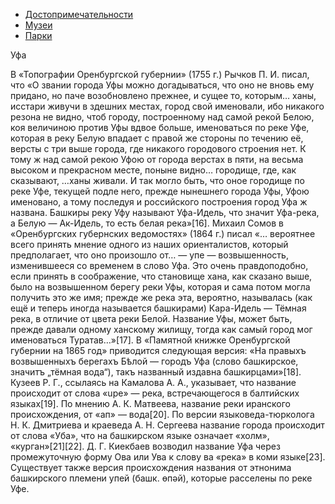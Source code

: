 <!DOCTYPE html>
<html lang="en">
<head>
   <meta charset="UTF-8">
   <meta http-equiv="X-UA-Compatible" content="IE=edge">
   <meta name="viewport" content="width=device-width, initial-scale=1.0">
   <title>Ufa</title>
   <link rel="stylesheet" href="css/style.css">
   <link rel="stylesheet" href="css/media.css">
</head>
<body>
   <div class="pare">
      <div class="paralax">
         <div class="par_mon oar_mon1"></div>
         <div class="par_mon oar_mon2"></div>
         <div class="par_mon oar_mon3"></div>
         <div class="oar_fon">
            <nav class="nav">
               <ul class="ul center">
                  <li class="li">
                     <a href="in1.html" class="link">
                        Достопримечательности
                     </a>
                  </li>
                  <li class="li">
                     <a href="in4.html" class="link">
                        Музеи
                     </a>
                  </li>
                  <li class="li">
                     <a href="in7.html" class="link">
                        Парки
                     </a>
                  </li>
               </ul>
            </nav></div>
      </div>
      <div class="content">
         <div class="content_body">
            <div class="content_header">
               <p class="cont_title">Уфа</p>
            </div>
            <div class="content_article">
               <p>В «Топографии Оренбургской губернии» (1755 г.) Рычков П. И. писал, что «О звании города Уфы можно догадываться, что оно не вновь ему придано, но паче возобновлено прежнее, и сущее то, которым… ханы, исстари живучи в здешних местах, город свой именовали, ибо никакого резона не видно, чтоб городу, построенному над самой рекой Белою, коя величиною против Уфы вдвое больше, именоваться по реке Уфе, которая в реку Белую впадает с правой же стороны по течению её, версты с три выше города, где никакого городового строения нет. К тому ж над самой рекою Уфою от города верстах в пяти, на весьма высоком и прекрасном месте, поныне видно… городище, где, как сказывают, …ханы живали. И так могло быть, что оное городище по реке Уфе, текущей подле него, прежде нынешнего города Уфы, Уфою именовано, а тому последуя и российского построения город Уфа ж названа. Башкиры реку Уфу называют Уфа-Идель, что значит Уфа-река, а Белую — Ак-Идель, то есть белая река»[16].
                  Михаил Сомов в «Оренбургских губернских ведомостях» (1864 г.) писал «… вероятнее всего принять мнение одного из наших ориенталистов, который предполагает, что оно произошло от… — упе — возвышенность, изменившееся со временем в слово Уфа. Это очень правдоподобно, если принять в соображение, что становище хана, как сказано выше, было на возвышенном берегу реки Уфы, которая и сама потом могла получить это же имя; прежде же река эта, вероятно, называлась (как ещё и теперь иногда называется башкирами) Кара-Идель — Тёмная река, в отличие от цвета реки Белой. Название Уфы, может быть, прежде давали одному ханскому жилищу, тогда как самый город мог именоваться Туратав…»[17].
                  В «Памятной книжке Оренбургской губернии на 1865 год» приводится следующая версия: «На правыхъ возвышенныхъ берегахъ Бѣлой — городъ Уфа (слово башкирское, значитъ „тёмная вода“), такъ названный издавна башкирцами»[18].
                  Кузеев Р. Г., ссылаясь на Камалова А. А., указывает, что название происходит от слова «upe» — река, встречающегося в балтийских языках[19].
                  По мнению А. К. Матвеева, название реки иранского происхождения, от «aп» — вода[20].
                  По версии языковеда-тюрколога Н. К. Дмитриева и краеведа А. Н. Сергеева название города происходит от слова «Уба», что на башкирском языке означает «холм», «курган»[21][22].
                  Д. Г. Киекбаев возводил название Уфа через промежуточную форму Ова или Ува к слову ва «река» в коми языке[23].
                  Существует также версия происхождения названия от этнонима башкирского племени упей (башк. өпәй), которые расселены по реке Уфе.
               </p>
            </div>
         </div>
      </div>
   </div>
   <script src="js/jquery-1.9.1.min.js"></script>
   <script src="js/main.js"></script>
</body>
</html>
